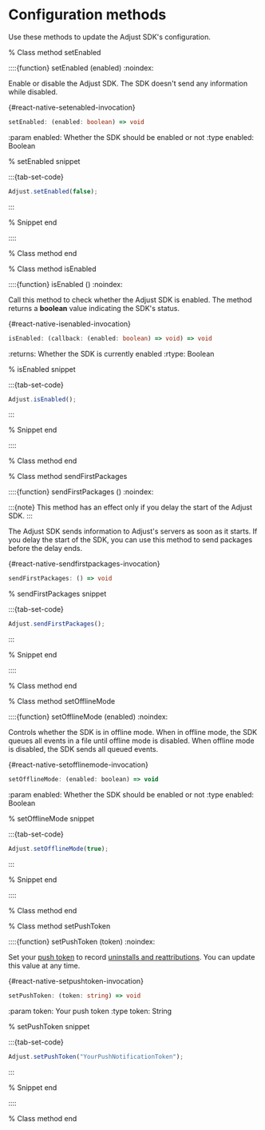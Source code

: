 # Configuration methods

Use these methods to update the Adjust SDK's configuration.

% Class method setEnabled

::::{function} setEnabled (enabled)
:noindex:

Enable or disable the Adjust SDK. The SDK doesn't send any information while disabled.

{#react-native-setenabled-invocation}
```ts
setEnabled: (enabled: boolean) => void
```

:param enabled: Whether the SDK should be enabled or not
:type enabled: Boolean

% setEnabled snippet

:::{tab-set-code}

```js
Adjust.setEnabled(false);
```

:::

% Snippet end

::::

% Class method end

% Class method isEnabled

::::{function} isEnabled ()
:noindex:

Call this method to check whether the Adjust SDK is enabled. The method returns a **boolean** value indicating the SDK's status.


{#react-native-isenabled-invocation}
```ts
isEnabled: (callback: (enabled: boolean) => void) => void
```

:returns: Whether the SDK is currently enabled
:rtype: Boolean

% isEnabled snippet

:::{tab-set-code}

```js
Adjust.isEnabled();
```

:::

% Snippet end

::::

% Class method end

% Class method sendFirstPackages

::::{function} sendFirstPackages ()
:noindex:

:::{note}
This method has an effect only if you delay the start of the Adjust SDK.
:::

The Adjust SDK sends information to Adjust's servers as soon as it starts. If you delay the start of the SDK, you can use this method to send packages before the delay ends.

{#react-native-sendfirstpackages-invocation}
```ts
sendFirstPackages: () => void
```

% sendFirstPackages snippet

:::{tab-set-code}

```js
Adjust.sendFirstPackages();
```

:::

% Snippet end

::::

% Class method end

% Class method setOfflineMode

::::{function} setOfflineMode (enabled)
:noindex:

Controls whether the SDK is in offline mode. When in offline mode, the SDK queues all events in a file until offline mode is disabled. When offline mode is disabled, the SDK sends all queued events.

{#react-native-setofflinemode-invocation}
```js
setOfflineMode: (enabled: boolean) => void
```

:param enabled: Whether the SDK should be enabled or not
:type enabled: Boolean

% setOfflineMode snippet

:::{tab-set-code}

```js
Adjust.setOfflineMode(true);
```

:::

% Snippet end

::::

% Class method end

% Class method setPushToken

::::{function} setPushToken (token)
:noindex:

Set your [push token](hc:push-notifications) to record [uninstalls and reattributions](hc:uninstalls-reinstalls). You can update this value at any time.

{#react-native-setpushtoken-invocation}
```ts
setPushToken: (token: string) => void
```

:param token: Your push token
:type token: String

% setPushToken snippet

:::{tab-set-code}

```js
Adjust.setPushToken("YourPushNotificationToken");

```

:::

% Snippet end

::::

% Class method end

